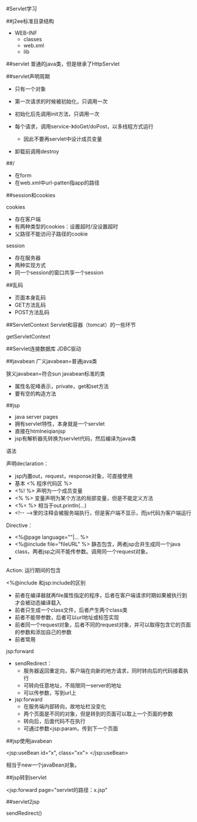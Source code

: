 #Servlet学习

##j2ee标准目录结构

* WEB-INF
  * classes
  * web.xml
  * lib
  
##servlet
普通的java类，但是继承了HttpServlet


##servlet声明周期

* 只有一个对象
* 第一次请求的时候被初始化，只调用一次
* 初始化后先调用init方法，只调用一次
* 每个请求，调用service-》doGet/doPost，以多线程方式运行
	
	* 因此不要再servlet中设计成员变量
	
* 卸载前调用destroy   

##/
* 在form
* 在web.xml中url-patten指app的路径


##session和cookies

cookies

* 存在客户端
* 有两种类型的cookies：设置超时/没设置超时
* 父路径不能访问子路径的cookie

session

* 存在服务器
* 两种实现方式
* 同一个session的窗口共享一个session

##乱码

* 页面本身乱码
* GET方法乱码
* POST方法乱码

##ServletContext
Servlet和容器（tomcat）的一些环节

getServletContext


##Servlet连接数据库
JDBC驱动

##javabean
广义javabean=普通java类

狭义javabean=符合sun javabean标准的类

* 属性名驼峰表示，private，get和set方法
* 要有空的构造方法

##jsp

* java server pages
* 拥有servlet特性，本身就是一个servlet
* 直接在htmlneiqianjsp
* jsp有解析器先转换为servlet代码，然后编译为java类

语法

声明declaration：

* jsp内置out，request，response对象，可直接使用
* 基本 <% 程序代码区 %>
* <%! %> 声明为一个成员变量
* <% %> 变量声明为某个方法的局部变量，但是不能定义方法
* <%= %> 相当于out.println(...)
* \<!-- -->里的注释会被服务端执行，但是客户端不显示，而js代码为客户端运行

Directive：

* <%@page language=""|... %> 
* <%@include file="fileURL" %> 静态包含，两者jsp合并生成同一个java class，两者jsp之间不能传参数。调用同一个request对象。
* 

Action: 运行期间的包含

<%@include 和jsp:include的区别

* 前者在编译器就再file属性指定的程序，后者在客户端请求时期如果被执行到才会被动态编译载入
* 前者只生成一个class文件，后者产生两个class类
* 前者不能带参数，后者可以url地址或标签实现
* 前者同一个request对象，后者不同的request对象，并可以取得包含它的页面的参数和添加自己的参数
* 前者常用

jsp:forward

* sendRedirect：
	* 服务器返回重定向，客户端在向新的地方请求，同时转向后的代码接着执行
	* 可转向任意地址，不局限同一server的地址
	* 可以传参数，写到url上
* jsp:forward
	* 在服务端内部转向，故地址栏没变化
	* 两个页面是不同的对象，但是转到的页面可以取上一个页面的参数 
	* 转向后，后面代码不在执行 
	* 可通过参数<jsp:param，传到下一个页面
	
##jsp使用javabean

<jsp:useBean	id="x", class="xx"> </jsp:useBean>

相当于new一个javaBean对象。


##jsp转到servlet

<jsp:forward page="servlet的路径：x.jsp"

##servlet2jsp

sendRedirect()











